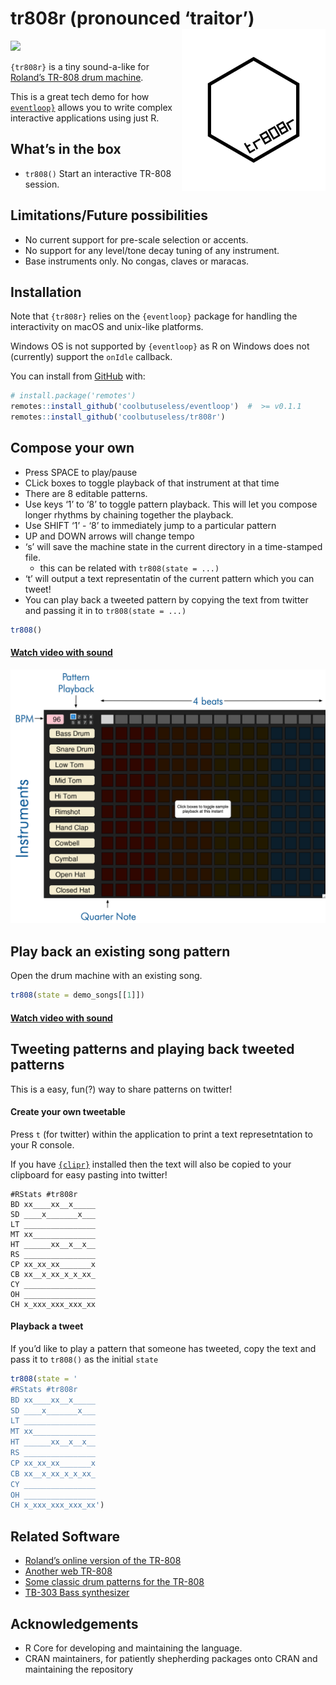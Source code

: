 
<!-- README.md is generated from README.Rmd. Please edit that file -->

# tr808r (pronounced ‘traitor’) <img src="man/figures/logo-tr808r.png" align="right" width="230"/>

<!-- badges: start -->

![](https://img.shields.io/badge/cool-useless-green.svg)
<!-- badges: end -->

`{tr808r}` is a tiny sound-a-like for [Roland’s TR-808 drum
machine](https://en.wikipedia.org/wiki/Roland_TR-808).

This is a great tech demo for how
[`eventloop}`](https://github.com/coolbutuseless/eventloop) allows you
to write complex interactive applications using just R.

## What’s in the box

-   `tr808()` Start an interactive TR-808 session.

## Limitations/Future possibilities

-   No current support for pre-scale selection or accents.
-   No support for any level/tone decay tuning of any instrument.
-   Base instruments only. No congas, claves or maracas.

## Installation

Note that `{tr808r}` relies on the `{eventloop}` package for handling
the interactivity on macOS and unix-like platforms.

Windows OS is not supported by `{eventloop}` as R on Windows does not
(currently) support the `onIdle` callback.

You can install from [GitHub](https://github.com/coolbutuseless/tr808r)
with:

``` r
# install.package('remotes')
remotes::install_github('coolbutuseless/eventloop')  #  >= v0.1.1
remotes::install_github('coolbutuseless/tr808r')
```

## Compose your own

-   Press SPACE to play/pause
-   CLick boxes to toggle playback of that instrument at that time
-   There are 8 editable patterns.
-   Use keys ‘1’ to ‘8’ to toggle pattern playback. This will let you
    compose longer rhythms by chaining together the playback.
-   Use SHIFT ‘1’ - ‘8’ to immediately jump to a particular pattern
-   UP and DOWN arrows will change tempo
-   ‘s’ will save the machine state in the current directory in a
    time-stamped file.
    -   this can be related with `tr808(state = ...)`
-   ‘t’ will output a text representatin of the current pattern which
    you can tweet!
-   You can play back a tweeted pattern by copying the text from twitter
    and passing it in to `tr808(state = ...)`

``` r
tr808()
```

#### <a href="https://coolbutuseless.github.io/package/tr808r/images/compose.mp4">Watch video with sound</a>

<img src="man/figures/schematic.png" />

## Play back an existing song pattern

Open the drum machine with an existing song.

``` r
tr808(state = demo_songs[[1]])
```

#### <a href="https://coolbutuseless.github.io/package/tr808r/images/demo1.mp4">Watch video with sound</a>

## Tweeting patterns and playing back tweeted patterns

This is a easy, fun(?) way to share patterns on twitter!

#### Create your own tweetable

Press `t` (for twitter) within the application to print a text
represetntation to your R console.

If you have [`{clipr}`](https://cran.r-project.org/package=clipr)
installed then the text will also be copied to your clipboard for easy
pasting into twitter!

    #RStats #tr808r
    BD xx____xx__x_____
    SD ____x_______x___
    LT ________________
    MT xx______________
    HT ______xx__x__x__
    RS ________________
    CP xx_xx_xx_______x
    CB xx__x_xx_x_x_xx_
    CY ________________
    OH ________________
    CH x_xxx_xxx_xxx_xx

#### Playback a tweet

If you’d like to play a pattern that someone has tweeted, copy the text
and pass it to `tr808()` as the initial `state`

``` r
tr808(state = '
#RStats #tr808r
BD xx____xx__x_____
SD ____x_______x___
LT ________________
MT xx______________
HT ______xx__x__x__
RS ________________
CP xx_xx_xx_______x
CB xx__x_xx_x_x_xx_
CY ________________
OH ________________
CH x_xxx_xxx_xxx_xx')
```

## Related Software

-   [Roland’s online version of the TR-808](https://roland50.studio/)
-   [Another web TR-808](https://io808.com/)
-   [Some classic drum patterns for the
    TR-808](http://808.pixll.de/index.php%20patterns)
-   [TB-303 Bass
    synthesizer](https://en.wikipedia.org/wiki/Roland_TB-303)

## Acknowledgements

-   R Core for developing and maintaining the language.
-   CRAN maintainers, for patiently shepherding packages onto CRAN and
    maintaining the repository
